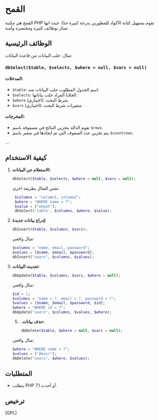 # القمح

القمح هي مكتبة PHP تقوم بتسهيل كتابة الأكواد للمطورين بدرجة كبيرة جدًا، حيث انها تمتاز بوظائف كثيرة ومختصرة وآمنة.

## الوظائف الرئيسية
مثال: جلب البيانات من قاعدة البيانات:

### `dbSelect($table, $selects, $where = null, $vars = null)`

#### المدخلات:

- `$table`: اسم الجدول المطلوب جلب البيانات منه.
- `$selects`: الخلايا المراد جلب بياناتها.
- `$where` (اختياري): شرط البحث.
- `$vars` (اختياري): متغيرات شرط البحث.

#### المخرجات:

- تقوم الدالة بتخزين النتائج في مصفوفة باسم `$rows`.
- يتم تخزين عدد الصفوف التي تم ايجادها في متغير باسم `$countrows`.

...

## كيفية الاستخدام

1. **الاستعلام عن البيانات:**
    ```php
    dbSelect($table, $selects, $where = null, $vars = null);
    ```
    نفس المثال بطريقة اخرى:
   ```php
    $columns = "column1, column2";
    $where = "WHERE name = ?";
    $value = ["wheat"];
    dbSelect('table', $columns, $where, $value);
    ```
   

3. **إدراج بيانات جديدة:**
    ```php
    dbInsert($table, $columns, $vars);
    ```
    مثال واقعي:
    ```php
    $columns = "name, email, password";
    $values = [$name, $email, $password];
    dbInsert("users", $columns, $values);
    ```

4. **تحديث البيانات:**

    ```php
    dbUpdate($table, $columns, $vars, $where = null);
    ```
    مثال واقعي:
    ```php
    $id = 1;
    $columns = "name = ?, email = ?, password = ?";
    $values = [$name, $email, $password, $id];
    $where = "WHERE id = ?";
    dbUpdate("users", $columns, $values, $where);
    ```

    5. . **حذف بيانات:**
  
   ```php
       dbDelete($table, $where = null, $vars = null);
    ```
    مثال واقعي:
    ```php
    $where = "WHERE name = ?";
    $values = ["Akour"];
    dbDelete("users", $where, $values);
    ```


## المتطلبات

- يتطلب PHP 7.1 أو أحدث.

## ترخيص

[GPL]
